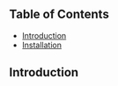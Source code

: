 ## Table of Contents
- [Introduction](##Introduction)
- [Installation](##Installation)

## Introduction
